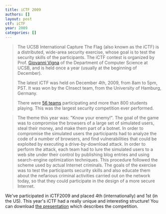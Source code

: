 ```yaml
---
title: iCTF 2009
authors: []
layout: post
ctf: iCTF
year: 2009
categories: []
---
```

> The UCSB International Capture The Flag (also known as the iCTF) is a distributed, wide-area security exercise, whose goal is to test the security skills of the participants. The iCTF contest is organized by Prof. [Giovanni Vigna](http://www.cs.ucsb.edu/%7Evigna) of the Department of Computer Science at UCSB, and is held once a year (usually at the beginning of December).
>
> The latest iCTF was held on December 4th, 2009, from 8am to 5pm, PST. It was won by the CInsect team, from the University of Hamburg, Germany.
>
> There were [56 teams](http://ictf.cs.ucsb.edu/participants) participating and more than 800 students playing. This was the largest security competition ever performed.

> The theme this year was: "Know your enemy!". The goal of the game was to compromise the browsers of a large set of simulated users, steal their money, and make them part of a botnet. In order to compromise the simulated users the participants had to analyze the code of a number of browsers, and find vulnerabilities that could be exploited by executing a drive-by-download attack. In order to perform the attack, each team had to lure the simulated users to a web site under their control by publishing blog entries and using search-engine optimization techniques. This procedure followed the scheme used by actual Internet criminals. The goals of the exercise was to test the participants security skills and also educate them about the nefarious criminal activities carried out on the network today, so that they could participate in the design of a more secure Internet.

We've participated in iCTF2009 and placed 4th (internationally) and 1st (in the US).  This year's iCTF had a really unique and interesting structure!  You can download [the presentation](http://ictf.cs.ucsb.edu/iCTF2009.tgz) which describes the competition.